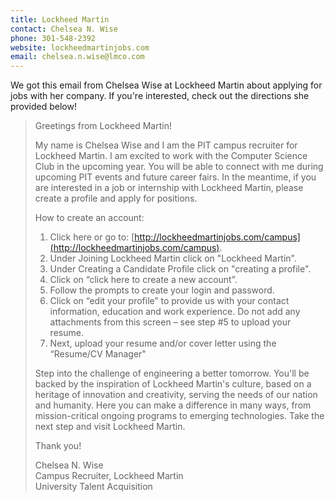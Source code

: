```yaml
---
title: Lockheed Martin
contact: Chelsea N. Wise
phone: 301-548-2392
website: lockheedmartinjobs.com
email: chelsea.n.wise@lmco.com
---
```


We got this email from Chelsea Wise at Lockheed Martin about applying for jobs with her company.  If you're interested, check out the directions she provided below!

> Greetings from Lockheed Martin!
>
> My name is Chelsea Wise and I am the PIT campus recruiter for Lockheed Martin. I am excited to work with the Computer Science Club in the upcoming year. You will be able to connect with me during upcoming PIT events and future career fairs. In the meantime, if you are interested in a job or internship with Lockheed Martin, please create a profile and apply for positions.
>
> How to create an account:
>
> 1. Click here or go to: [http://lockheedmartinjobs.com/campus](http://lockheedmartinjobs.com/campus).
> 2. Under Joining Lockheed Martin click on "Lockheed Martin".
> 3. Under Creating a Candidate Profile click on "creating a profile".
> 4. Click on “click here to create a new account”.
> 5. Follow the prompts to create your login and password.
> 6. Click on “edit your profile” to provide us with your contact information, education and work experience.  Do not add any attachments from this screen – see step #5 to upload your resume.
> 7. Next, upload your resume and/or cover letter using the “Resume/CV Manager"
>
> Step into the challenge of engineering a better tomorrow. You'll be backed by the inspiration of Lockheed Martin's culture, based on a heritage of innovation and creativity, serving the needs of our nation and humanity. Here you can make a difference in many ways, from mission-critical ongoing programs to emerging technologies. Take the next step and visit Lockheed Martin.
>
> Thank you!
>
> Chelsea N. Wise<br />
> Campus Recruiter, Lockheed Martin<br />
> University Talent Acquisition

